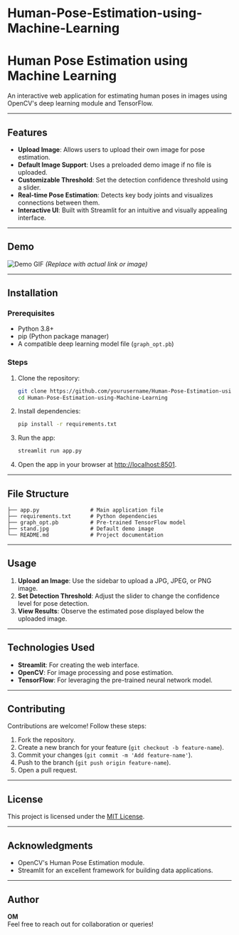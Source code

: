 # Human-Pose-Estimation-using-Machine-Learning
# Human Pose Estimation using Machine Learning

An interactive web application for estimating human poses in images using OpenCV's deep learning module and TensorFlow.

---

## Features

- **Upload Image**: Allows users to upload their own image for pose estimation.
- **Default Image Support**: Uses a preloaded demo image if no file is uploaded.
- **Customizable Threshold**: Set the detection confidence threshold using a slider.
- **Real-time Pose Estimation**: Detects key body joints and visualizes connections between them.
- **Interactive UI**: Built with Streamlit for an intuitive and visually appealing interface.

---

## Demo

![Demo GIF](https://example.com/demo-gif) *(Replace with actual link or image)*

---

## Installation

### Prerequisites
- Python 3.8+
- pip (Python package manager)
- A compatible deep learning model file (`graph_opt.pb`)

### Steps
1. Clone the repository:
    ```bash
    git clone https://github.com/yourusername/Human-Pose-Estimation-using-Machine-Learning.git
    cd Human-Pose-Estimation-using-Machine-Learning
    ```

2. Install dependencies:
    ```bash
    pip install -r requirements.txt
    ```

3. Run the app:
    ```bash
    streamlit run app.py
    ```

4. Open the app in your browser at [http://localhost:8501](http://localhost:8501).

---

## File Structure

```
├── app.py                # Main application file
├── requirements.txt      # Python dependencies
├── graph_opt.pb          # Pre-trained TensorFlow model
├── stand.jpg             # Default demo image
└── README.md             # Project documentation
```

---

## Usage

1. **Upload an Image**: Use the sidebar to upload a JPG, JPEG, or PNG image.
2. **Set Detection Threshold**: Adjust the slider to change the confidence level for pose detection.
3. **View Results**: Observe the estimated pose displayed below the uploaded image.

---

## Technologies Used

- **Streamlit**: For creating the web interface.
- **OpenCV**: For image processing and pose estimation.
- **TensorFlow**: For leveraging the pre-trained neural network model.

---

## Contributing

Contributions are welcome! Follow these steps:
1. Fork the repository.
2. Create a new branch for your feature (`git checkout -b feature-name`).
3. Commit your changes (`git commit -m 'Add feature-name'`).
4. Push to the branch (`git push origin feature-name`).
5. Open a pull request.

---

## License

This project is licensed under the [MIT License](LICENSE).

---

## Acknowledgments

- OpenCV's Human Pose Estimation module.
- Streamlit for an excellent framework for building data applications.

---

## Author

**OM**  
Feel free to reach out for collaboration or queries!

